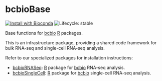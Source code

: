 # bcbioBase

[![Install with Bioconda](https://img.shields.io/badge/install%20with-bioconda-brightgreen.svg)](https://bioconda.github.io/recipes/r-bcbiobase/README.html) ![Lifecycle: stable](https://img.shields.io/badge/lifecycle-stable-brightgreen.svg)

Base functions for [bcbio][] [R][] packages.

This is an infrastructure package, providing a shared code framework for bulk RNA-seq and single-cell RNA-seq analysis.

Refer to our specialized packages for installation instructions:

- [bcbioRNASeq][]: [R][] package for [bcbio][] RNA-seq analysis.
- [bcbioSingleCell][]: [R][] package for [bcbio][] single-cell RNA-seq analysis.

[bcbio]: https://bcbio-nextgen.readthedocs.io/en/latest/
[bcbiornaseq]: https://r.acidgenomics.com/packages/bcbiornaseq/
[bcbiosinglecell]: https://r.acidgenomics.com/packages/bcbiosinglecell/
[bioconductor]: https://bioconductor.org/
[r]: https://www.r-project.org/
